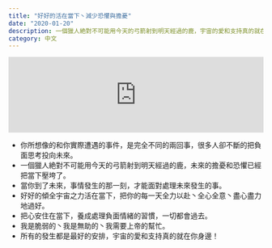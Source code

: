 ```yaml
---
title: "好好的活在當下丶減少恐懼與擔憂"
date: "2020-01-20"
description: 一個獵人絶對不可能用今天的弓箭射到明天經過的鹿，宇宙的愛和支持真的就在你身邊。
category: 中文
---
```


<iframe width="100%" src="https://www.youtube.com/embed/XGPy8Te_Q58" frameborder="0" allowfullscreen></iframe>

- 你所想像的和你實際遭遇的事件，是完全不同的兩回事，很多人卻不斷的把負面思考投向未來。
- 一個獵人絶對不可能用今天的弓箭射到明天經過的鹿，未來的擔憂和恐懼已經把當下壓垮了。
- 當你到了未來，事情發生的那一刻，才能面對處理未來發生的事。
- 好好的傾全宇宙之力活在當下，把你的每一天全力以赴丶全心全意丶盡心盡力地過好。
- 把心安住在當下，養成處理負面情緒的習慣，一切都會過去。
- 我是脆弱的丶我是無助的丶我需要上帝的幫忙。
- 所有的發生都是最好的安排，宇宙的愛和支持真的就在你身邊！